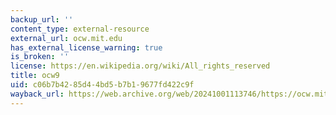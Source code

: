 ```yaml
---
backup_url: ''
content_type: external-resource
external_url: ocw.mit.edu
has_external_license_warning: true
is_broken: ''
license: https://en.wikipedia.org/wiki/All_rights_reserved
title: ocw9
uid: c06b7b42-85d4-4bd5-b7b1-9677fd422c9f
wayback_url: https://web.archive.org/web/20241001113746/https://ocw.mit.edu/
---
```

